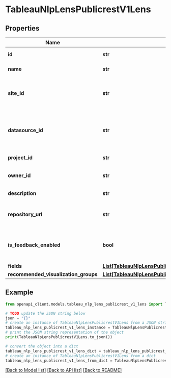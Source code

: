 # TableauNlpLensPublicrestV1Lens


## Properties

Name | Type | Description | Notes
------------ | ------------- | ------------- | -------------
**id** | **str** | Luid of the lens | [optional] 
**name** | **str** | Name of the lens | [optional] 
**site_id** | **str** | Luid of the site to which the lens belong to. | [optional] 
**datasource_id** | **str** | Luid of the datasource to which the lens is associated to. | [optional] 
**project_id** | **str** | Luid of the project. | [optional] 
**owner_id** | **str** | Luid of the owner of the lens. | [optional] 
**description** | **str** | Description of the lens. | [optional] 
**repository_url** | **str** | Internal URL to access the lens. | [optional] 
**is_feedback_enabled** | **bool** | Indicates if feedback to lens author setting is enabled | [optional] 
**fields** | [**List[TableauNlpLensPublicrestV1LensField]**](TableauNlpLensPublicrestV1LensField.md) |  | [optional] 
**recommended_visualization_groups** | [**List[TableauNlpLensPublicrestV1RecommendedVisualizationGroup]**](TableauNlpLensPublicrestV1RecommendedVisualizationGroup.md) |  | [optional] 

## Example

```python
from openapi_client.models.tableau_nlp_lens_publicrest_v1_lens import TableauNlpLensPublicrestV1Lens

# TODO update the JSON string below
json = "{}"
# create an instance of TableauNlpLensPublicrestV1Lens from a JSON string
tableau_nlp_lens_publicrest_v1_lens_instance = TableauNlpLensPublicrestV1Lens.from_json(json)
# print the JSON string representation of the object
print(TableauNlpLensPublicrestV1Lens.to_json())

# convert the object into a dict
tableau_nlp_lens_publicrest_v1_lens_dict = tableau_nlp_lens_publicrest_v1_lens_instance.to_dict()
# create an instance of TableauNlpLensPublicrestV1Lens from a dict
tableau_nlp_lens_publicrest_v1_lens_from_dict = TableauNlpLensPublicrestV1Lens.from_dict(tableau_nlp_lens_publicrest_v1_lens_dict)
```
[[Back to Model list]](../README.md#documentation-for-models) [[Back to API list]](../README.md#documentation-for-api-endpoints) [[Back to README]](../README.md)


